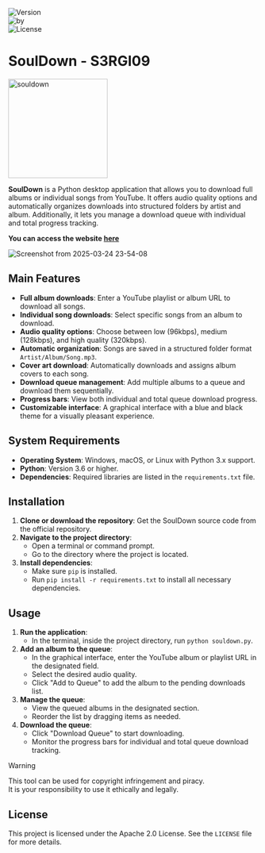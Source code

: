 ![Version](https://img.shields.io/badge/version-Beta3.0-blue)  
![by](https://img.shields.io/badge/by-S3RGI09-orange)  
![License](https://img.shields.io/badge/license-Apache2.0-green)  

# SoulDown - S3RGI09  
<img src="https://github.com/user-attachments/assets/6e1c5313-af7a-4a8e-9ef2-52825c9e577d" alt="souldown" width="200">  

**SoulDown** is a Python desktop application that allows you to download full albums or individual songs from YouTube. It offers audio quality options and automatically organizes downloads into structured folders by artist and album. Additionally, it lets you manage a download queue with individual and total progress tracking.  

**You can access the website [here](https://s3rgi09.github.io/SoulDown/)**  

![Screenshot from 2025-03-24 23-54-08](https://github.com/user-attachments/assets/68242f10-57e7-4d13-ab91-7bbb243b647f)  

## Main Features  

- **Full album downloads**: Enter a YouTube playlist or album URL to download all songs.  
- **Individual song downloads**: Select specific songs from an album to download.  
- **Audio quality options**: Choose between low (96kbps), medium (128kbps), and high quality (320kbps).  
- **Automatic organization**: Songs are saved in a structured folder format `Artist/Album/Song.mp3`.  
- **Cover art download**: Automatically downloads and assigns album covers to each song.  
- **Download queue management**: Add multiple albums to a queue and download them sequentially.  
- **Progress bars**: View both individual and total queue download progress.  
- **Customizable interface**: A graphical interface with a blue and black theme for a visually pleasant experience.  

## System Requirements  

- **Operating System**: Windows, macOS, or Linux with Python 3.x support.  
- **Python**: Version 3.6 or higher.  
- **Dependencies**: Required libraries are listed in the `requirements.txt` file.  

## Installation  

1. **Clone or download the repository**: Get the SoulDown source code from the official repository.  
2. **Navigate to the project directory**:  
   - Open a terminal or command prompt.  
   - Go to the directory where the project is located.  
3. **Install dependencies**:  
   - Make sure `pip` is installed.  
   - Run `pip install -r requirements.txt` to install all necessary dependencies.  

## Usage  

1. **Run the application**:  
   - In the terminal, inside the project directory, run `python souldown.py`.  
2. **Add an album to the queue**:  
   - In the graphical interface, enter the YouTube album or playlist URL in the designated field.  
   - Select the desired audio quality.  
   - Click "Add to Queue" to add the album to the pending downloads list.  
3. **Manage the queue**:  
   - View the queued albums in the designated section.  
   - Reorder the list by dragging items as needed.  
4. **Download the queue**:  
   - Click "Download Queue" to start downloading.  
   - Monitor the progress bars for individual and total queue download tracking.  

>[!warning]  
>This tool can be used for copyright infringement and piracy.  
>It is your responsibility to use it ethically and legally.  

## License  

This project is licensed under the Apache 2.0 License. See the `LICENSE` file for more details.

